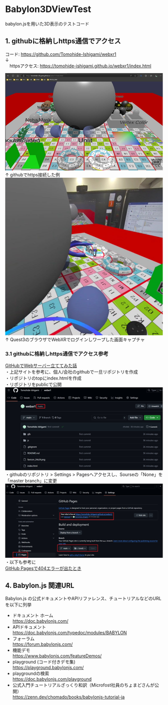# Babylon3DViewTest
babylon.jsを用いた3D表示のテストコード

## 1. githubに格納しhttps通信でアクセス
  コード: https://github.com/Tomohide-Ishigami/webxr1  
    ↓  
　httpsアクセス: https://tomohide-ishigami.github.io/webxr1/index.html  

![alt text](images/250203_githubでhttps接続した例.jpg)
↑ githubでhttps接続した例  
![alt text](images/250203_Quest3のブラウザでWebXRでログインしワープした画面キャプチャ.jpg)  
↑ Quest3のブラウザでWebXRでログインしワープした画面キャプチャ  

 ### 3.1 githubに格納しhttps通信でアクセス参考
 [GitHubでWebサーバー立ててみた話](https://note.com/straw_polarbear/n/nc14b503c654f)  
・上記サイトを参考に、個人/会社のgithubで一旦リポジトリを作成  
・リポジトリのtopにindex.htmlを作成  
・リポジトリをpublicで公開  
![alt text](images/public1.jpg)  
・githubのリポジトリ > Settings > Pagesへアクセスし、Sourseの「None」を「master branch」に変更  
![alt text](images/settings_Pages1.jpg)  
・以下も参考に  
  [GitHub Pagesで404エラーが出たとき](https://zenn.dev/skal073/articles/6b00d731ab3cbf)  


## 4. Babylon.js 関連URL
  Babylon.js の公式ドキュメントやAPIリファレンス、チュートリアルなどのURLを以下に列挙
   - ドキュメント ホーム  
https://doc.babylonjs.com/
   - APIドキュメント  
https://doc.babylonjs.com/typedoc/modules/BABYLON
   - フォーラム  
https://forum.babylonjs.com/
   - 機能デモ  
https://www.babylonjs.com/featureDemos/
   - playground (コード付きデモ集)  
https://playground.babylonjs.com/
   - playgroundの検索  
https://doc.babylonjs.com/playground
   - 公式入門チュートリアルざっくり和訳（Microfost社員のちょまどさんが公開）  
https://zenn.dev/chomado/books/babylonjs-tutorial-ja 